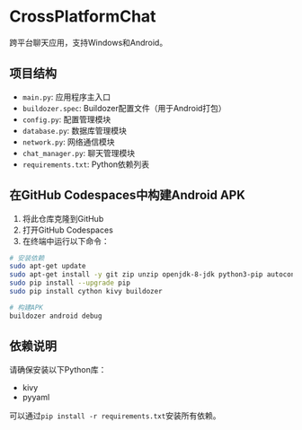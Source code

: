 # CrossPlatformChat

跨平台聊天应用，支持Windows和Android。

## 项目结构

- `main.py`: 应用程序主入口
- `buildozer.spec`: Buildozer配置文件（用于Android打包）
- `config.py`: 配置管理模块
- `database.py`: 数据库管理模块
- `network.py`: 网络通信模块
- `chat_manager.py`: 聊天管理模块
- `requirements.txt`: Python依赖列表

## 在GitHub Codespaces中构建Android APK

1. 将此仓库克隆到GitHub
2. 打开GitHub Codespaces
3. 在终端中运行以下命令：

```bash
# 安装依赖
sudo apt-get update
sudo apt-get install -y git zip unzip openjdk-8-jdk python3-pip autoconf libtool pkg-config zlib1g-dev libncurses5-dev libncursesw5-dev libtinfo5 cmake libffi-dev
sudo pip install --upgrade pip
sudo pip install cython kivy buildozer

# 构建APK
buildozer android debug
```

## 依赖说明

请确保安装以下Python库：
- kivy
- pyyaml

可以通过`pip install -r requirements.txt`安装所有依赖。